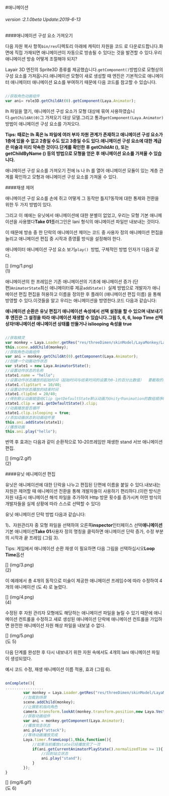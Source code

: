 #애니메이션

###### *version :2.1.0beta   Update:2019-6-13*

####애니메이션 구성 요소 가져오기

다음 자원 복사 항목`bin/res`디렉토리 아래에 캐릭터 자원을 코드 로 다운로드합니다.화면에 직접 가재되면 애니메이션이 자동으로 방송될 수 있다는 것을 발견할 수 있다.우리 애니메이션 방송 어떻게 조절해야 되지?

Layair 3D 엔진의 Sprite3D 종류를 제공했습니다.`getComponent()`방법으로 모형상의 구성 요소를 가져옵니다.애니메이션 모형이 새로 생성할 때 엔진은 기본적으로 애니메이터 애니메이터 애니메이션 요소를 부여하기 때문에 다음 코드를 참고할 수 있습니다.


```typescript

//获取角色动画组件
var ani= role3D.getChildAt(0).getComponent(Laya.Animator);
```


lh 파일을 열기, 애니메이션 구성 요소가 모형 대상에 묶여 사용하였습니다.`getChildAt(0)`그 가져오기 대상 모델.그리고 통과`getComponent(Laya.Animator)`방법이 애니메이션 구성 요소를 가져오다.

**Tips: 때로는 lh 혹은 ls 파일에 여러 부자 차원 관계가 존재하고 애니메이션 구성 요소가 1층에 있을 수 없고 2층일 수도 있고 3층일 수도 있다.애니메이션 구성 요소에 대한 계급은 미술과 미리 약속한 것이다.단계를 확인한 후 getChildAt (), 또는 getChildByName () 등의 방법으로 모형을 얻은 후 애니메이션 요소를 가져올 수 있습니다.**

애니메이션 구성 요소를 가져오기 전에 ls 나 lh 를 열어 애니메이션 모듈이 있는 계층 관계를 확인하고 모형과 애니메이션 구성 요소를 가져올 수 있다.

####재생 제어

애니메이션 구성 요소를 손에 쥐고 어떻게 그 동작만 틀지?동작에 대한 통제와 전환을 위한 두 가지 방법이 있다.

그리고 이 예에는 유닛에서 애니메이션에 대한 분별이 없었고, 우리는 모형 기본 애니메이션을 사용했다**Take 01**플러그인은 lani 형식의 애니메이션 파일만 내보내는 것이다.

이 때문에 방송 중 한 단락의 애니메이션 제어는 코드 중 사용자 정의 애니메이션 편집을 늘리고 애니메이션 편집 중 시작과 종영률 방식을 설정해야 한다.

애니메이터 애니메이션 구성 요소 보기`play() `방법, 구체적인 방법 인자가 다음과 같다.

[] (img/1.png)<br>(1)

애니메이션의 한 프레임은 기존 애니메이션의 기초에 애니메이션 증가 (단편)`AnimatorState`최신 애니메이터류 제공`addState() `실제 방법으로 개발자가 애니메이션 편집 편집을 허용하고 이름을 정의한 후 플래이 (애니메이션 편집 이름) 을 통해 방영할 수 있다.이것들을 알고 우리는 애니메이션을 방영한다.코드 다음과 같습니다:

**애니메이션 순환은 유닛 편집기 애니메이션 속성에서 선택 설정을 할 수 있으며 내보내기 후 엔진은 그 설정을 따라 애니메이션 재생할 수 있습니다.그림 5, 6, 6, loop Time 선택 상자!애니메이션 애니메이션 상태를 만들거나 isliooping 속성을 true**


```typescript

//获取精灵
var monkey = Laya.Loader.getRes("res/threeDimen/skinModel/LayaMonkey/LayaMonkey.lh");
this.scene.addChild(monkey);
//获取角色动画组件
var ani = monkey.getChildAt(0).getComponent(Laya.Animator);
//创建一个动画动作状态
var state1 = new Laya.AnimatorState();
//设置动作状态的名称
state1.name = "hello";
//设置动作状态播放的起始时间（起始时间与结束时间的设置为0-1的百分比数值）  要截取的时间点 / 动画的总时长
state1.clipStart = 10/40;
//设置动作状态播放的结束时间
state1.clipEnd = 20/40;
//得到默认动画赋值给Clip（getDefaultState默认动画为Unity中animation的数组顺序0下标的动画）
state1.clip = ani.getDefaultState().clip;
//动画播放是否循环
state1.clip.islooping = true;
//添加动画状态到动画组件里
this.ani.addState(state1);
//播放动画
this.ani.play("hello");
```


번역 후 효과는 다음과 같이 순환적으로 10-20프레임만 재생한 stand 서브 애니메이션 편집.

[] (img/2.gif)<br>(2)

####유닛 에니메이션 편집

유닛은 애니메이션에 대한 단락을 나누고 편집된 단편에 이름을 붙일 수 있다.내보내는 자원은 제어할 때 애니메이션 전환을 통해 개발자들이 사용하기 편리하다.(이런 방식은 자원 내출시 애니메이션 해석 파일을 추가하여 Http 방문 횟수를 증가시켜 어떤 방식의 개발자들을 실제 상황에 따라 스스로 선택할 수 있다)

유닛 애니메이션 단락 방법 다음과 같습니다:

1)、자원관리자 중 모형 파일을 선택하여 오른쪽**inspector**인터페이스 선택**애니메이션**기본 애니메이션**Take 01**사용자 정의 명칭을 클릭하면 애니메이션 단락 증가, 수정 부분의 시작과 끝 프레임 (그림 3).

Tips: 게임에서 애니메이션 순환 재생 이 필요하면 다음 그림을 선택하십시오**Loop Time**옵션

[] (img/3.png)<br>(2)

이 예례에서 총 4개의 동작으로 미술이 제공한 애니메이션 프레임수에 따라 수정하여 4개의 애니메이션 (도 4) 로 늘렸다.

[] (img/4.png)<br>(4)

수정된 후 자원 관리자 모형에도 해당하는 애니메이션 파일을 늘릴 수 있기 때문에 애니메이션 컨트롤을 수정하고 새로 생성된 애니메이션 단락에 애니메이션 컨트롤을 가입하면 완전한 애니메이션 자원 해상 파일을 내보낼 수 없다.

[] (img/5.png)<br>(도 5)

다음 단계를 완성한 후 다시 내보내기 위한 자원 속에서도 4개의 lani 애니메이션 파일이 생성되었다.

예시 코드 수정, 재생 애니메이션 이름 적용, 효과 (그림 6).


```typescript

onComplete(){
.................     
		var monkey = Laya.Loader.getRes("res/threeDimen/skinModel/LayaMonkey/LayaMonkey.lh");
        //加载到场景
       	scene.addChild(monkey);
        //让摄影机指向角色
        camera.transform.lookAt(monkey.transform.position,new Laya.Vector3(0,1,0));
    	//获取动画组件
    	var ani = monkey.getComponent(Laya.Animator);
		//播放攻击状态
        ani.play("attack");
		//等待动画播放完成
        Laya.timer.frameLoop(1,this,function(){
            //如果当前播放state已经播放完了一次
            if(ani.getCurrentAnimatorPlayState().normalizedTime >= 1){
                //回到站立状态
                ani.play("stand");
            } 
        });
}

```


[] (img/6.gif)<br>(도 6)
